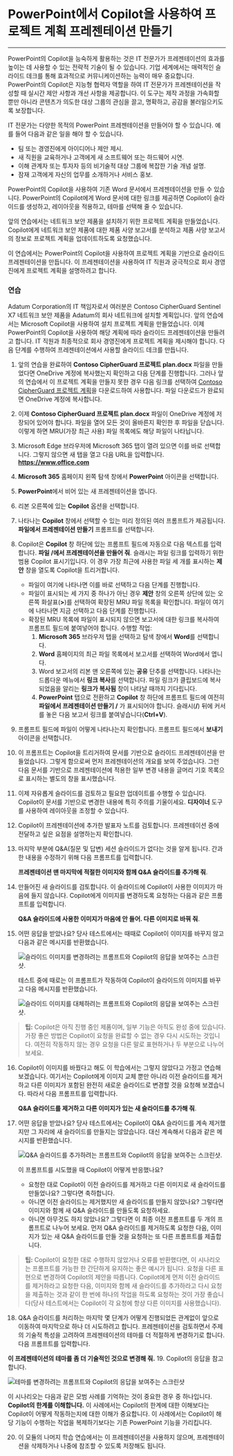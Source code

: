 
# PowerPoint에서 Copilot을 사용하여 프로젝트 계획 프레젠테이션 만들기
---
PowerPoint의 Copilot을 능숙하게 활용하는 것은 IT 전문가가 프레젠테이션의 효과를 높이는 데 사용할 수 있는 전략적 기술이 될 수 있습니다. 기업 세계에서는 매력적인 슬라이드 데크를 통해 효과적으로 커뮤니케이션하는 능력이 매우 중요합니다. PowerPoint의 Copilot은 지능형 협력자 역할을 하여 IT 전문가가 프레젠테이션을 작성할 때 실시간 제안 사항과 개선 사항을 제공합니다. 이 도구는 제작 과정을 가속화할 뿐만 아니라 콘텐츠가 의도한 대상 그룹의 관심을 끌고, 명확하고, 공감을 불러일으키도록 보장합니다.

IT 전문가는 다양한 목적의 PowerPoint 프레젠테이션을 만들어야 할 수 있습니다. 예를 들어 다음과 같은 일을 해야 할 수 있습니다.

 -  팀 또는 경영진에게 아이디어나 제안 제시.
 -  새 직원을 교육하거나 고객에게 새 소프트웨어 또는 하드웨어 시연.
 -  이해 관계자 또는 투자자 등의 비기술적 대상 그룹에 복잡한 기술 개념 설명.
 -  잠재 고객에게 자신의 업무를 소개하거나 서비스 홍보.

PowerPoint의 Copilot을 사용하여 기존 Word 문서에서 프레젠테이션을 만들 수 있습니다. PowerPoint의 Copilot에게 Word 문서에 대한 링크를 제공하면 Copilot이 슬라이드를 생성하고, 레이아웃을 적용하고, 테마를 선택해 줄 수 있습니다.

앞의 연습에서는 네트워크 보안 제품을 설치하기 위한 프로젝트 계획을 만들었습니다. Copilot에게 네트워크 보안 제품에 대한 제품 사양 보고서를 분석하고 제품 사양 보고서의 정보로 프로젝트 계획을 업데이트하도록 요청했습니다.

이 연습에서는 PowerPoint의 Copilot을 사용하여 프로젝트 계획을 기반으로 슬라이드 프레젠테이션을 만듭니다. 이 프레젠테이션을 사용하여 IT 직원과 궁극적으로 회사 경영진에게 프로젝트 계획을 설명하려고 합니다.

### 연습

Adatum Corporation의 IT 책임자로서 여러분은 Contoso CipherGuard Sentinel X7 네트워크 보안 제품을 Adatum의 회사 네트워크에 설치할 계획입니다. 앞의 연습에서는 Microsoft Copilot을 사용하여 설치 프로젝트 계획을 만들었습니다. 이제 PowerPoint의 Copilot을 사용하여 해당 계획에 따라 슬라이드 프레젠테이션을 만들려고 합니다. IT 직원과 최종적으로 회사 경영진에게 프로젝트 계획을 제시해야 합니다. 다음 단계를 수행하여 프레젠테이션에서 사용할 슬라이드 데크를 만듭니다.

1.  앞의 연습을 완료하여 **Contoso CipherGuard 프로젝트 plan.docx** 파일을 만들었다면 OneDrive 계정에 복사했는지 확인하고 다음 단계를 진행합니다. 그러나 앞의 연습에서 이 프로젝트 계획을 만들지 못한 경우 다음 링크를 선택하여 [Contoso CipherGuard 프로젝트 계획](https://go.microsoft.com/fwlink/?linkid=2268924)을 다운로드하여 사용합니다. 파일 다운로드가 완료되면 OneDrive 계정에 복사합니다.
2.  이제 **Contoso CipherGuard 프로젝트 plan.docx** 파일이 OneDrive 계정에 저장되어 있어야 합니다. 파일을 열어 모든 것이 올바른지 확인한 후 파일을 닫습니다. 이렇게 하면 MRU(가장 최근 사용) 파일 목록에도 해당 파일이 나타납니다.
3.  Microsoft Edge 브라우저에 Microsoft 365 탭이 열려 있으면 이를 바로 선택합니다. 그렇지 않으면 새 탭을 열고 다음 URL을 입력합니다. **https://www.office.com** 
4.  **Microsoft 365** 홈페이지 왼쪽 탐색 창에서 **PowerPoint** 아이콘을 선택합니다.
5.  **PowerPoint**에서 비어 있는 새 프레젠테이션을 엽니다.
6.  리본 오른쪽에 있는 **Copilot** 옵션을 선택합니다.
7.  나타나는 **Copilot** 창에서 선택할 수 있는 미리 정의된 여러 프롬프트가 제공됩니다. **파일에서 프레젠테이션 만들기** 프롬프트를 선택합니다.
8.  Copilot은 **Copilot** 창 하단에 있는 프롬프트 필드에 자동으로 다음 텍스트를 입력합니다. **파일 /에서 프레젠테이션을 만들어 줘**. 슬래시는 파일 링크를 입력하기 위한 범용 Copilot 표시기입니다. 이 경우 가장 최근에 사용한 파일 세 개를 표시하는 **제안** 창을 열도록 Copilot을 트리거합니다.
     -  파일이 여기에 나타나면 이를 바로 선택하고 다음 단계를 진행합니다.
     -  파일이 표시되는 세 가지 중 하나가 아닌 경우 **제안** 창의 오른쪽 상단에 있는 오른쪽 화살표(**&gt;**)를 선택하여 확장된 MRU 파일 목록을 확인합니다. 파일이 여기에 나타나면 지금 선택하고 다음 단계를 진행합니다.
     -  확장된 MRU 목록에 파일이 표시되지 않으면 보고서에 대한 링크를 복사하여 프롬프트 필드에 붙여넣어야 합니다. 수행할 작업:
        1.  **Microsoft 365** 브라우저 탭을 선택하고 탐색 창에서 **Word**를 선택합니다.
        2.  **Word** 홈페이지의 최근 파일 목록에서 보고서를 선택하여 Word에서 엽니다.
        3.  Word 보고서의 리본 맨 오른쪽에 있는 **공유** 단추를 선택합니다. 나타나는 드롭다운 메뉴에서 **링크 복사**를 선택합니다. 파일 링크가 클립보드에 복사되었음을 알리는 **링크가 복사됨** 창이 나타날 때까지 기다립니다.
        4.  **PowerPoint** 탭으로 전환하고 **Copilot** 창 하단에 프롬프트 필드에 여전히 **파일에서 프레젠테이션 만들기 /** 가 표시되어야 합니다. 슬래시(**/**) 뒤에 커서를 놓은 다음 보고서 링크를 붙여넣습니다(**Ctrl+V**).
9.  프롬프트 필드에 파일이 어떻게 나타나는지 확인합니다. 프롬프트 필드에서 **보내기** 아이콘을 선택합니다.
10. 이 프롬프트는 Copilot을 트리거하여 문서를 기반으로 슬라이드 프레젠테이션을 만들었습니다. 그렇게 함으로써 먼저 프레젠테이션의 개요를 보여 주었습니다. 그런 다음 문서를 기반으로 프레젠테이션에 적용한 일부 변경 내용을 글머리 기호 목록으로 표시하는 별도의 창을 표시했습니다.
11. 이제 자유롭게 슬라이드를 검토하고 필요한 업데이트를 수행할 수 있습니다. Copilot이 문서를 기반으로 변경한 내용에 특히 주의를 기울이세요. **디자이너** 도구를 사용하여 레이아웃을 조정할 수 있습니다.
12. Copilot이 프레젠테이션에 추가한 발표자 노트를 검토합니다. 프레젠테이션 중에 전달하고 싶은 요점을 설명하는지 확인합니다.
13. 마지막 부분에 Q&A(질문 및 답변) 세션 슬라이드가 없다는 것을 알게 됩니다. 간과한 내용을 수정하기 위해 다음 프롬프트를 입력합니다.
    
    **프레젠테이션 맨 마지막에 적절한 이미지와 함께 Q&A 슬라이드를 추가해 줘**.
14. 만들어진 새 슬라이드를 검토합니다. 이 슬라이드에 Copilot이 사용한 이미지가 마음에 들지 않습니다. Copilot에게 이미지를 변경하도록 요청하는 다음과 같은 프롬프트를 입력합니다.
    
    **Q&A 슬라이드에 사용한 이미지가 마음에 안 들어. 다른 이미지로 바꿔 줘**.
15. 어떤 응답을 받았나요? 당사 테스트에서는 때때로 Copilot이 이미지를 바꾸지 않고 다음과 같은 메시지를 반환했습니다.
    
      ![슬라이드 이미지를 변경하려는 프롬프트와 Copilot의 응답을 보여주는 스크린샷.](../media/copilot-powerpoint-replace-message-1-030c583b.png) 
         
      테스트 중에 때로는 이 프롬프트가 작동하여 Copilot이 슬라이드의 이미지를 바꾸고 다음 메시지를 반환했습니다.
         
      ![슬라이드 이미지를 대체하려는 프롬프트와 Copilot의 응답을 보여주는 스크린샷.](../media/copilot-powerpoint-replace-message-2-aa694058.png)

 > **팁:** Copilot은 아직 진행 중인 제품이며, 일부 기능은 아직도 완성 중에 있습니다. 가장 좋은 방법은 Copilot이 요청을 완료할 수 없는 경우 다시 시도하는 것입니다. 여전히 작동하지 않는 경우 요청을 다른 말로 표현하거나 두 부분으로 나누어 보세요.

16. Copilot이 이미지를 바꿨다고 해도 이 학습에서는 그렇지 않았다고 가정고 연습해 보겠습니다. 여기서는 Copilot에게 이미지 교체 뿐만 아니라 이전 슬라이드를 제거하고 다른 이미지가 포함된 완전히 새로운 슬라이드로 변경할 것을 요청해 보겠습니다. 따라서 다음 프롬프트를 입력합니다.
    
    **Q&A 슬라이드를 제거하고 다른 이미지가 있는 새 슬라이드를 추가해 줘**.
17. 어떤 응답을 받았나요? 당사 테스트에서는 Copilot이 Q&A 슬라이드를 계속 제거했지만 그 자리에 새 슬라이드를 만들지는 않았습니다. 대신 계속해서 다음과 같은 메시지를 반환했습니다.
    
      ![Q&A 슬라이드를 추가하려는 프롬프트와 Copilot의 응답을 보여주는 스크린샷.](../media/copilot-powerpoint-error-message-b164a414.png)
    
    
      이 프롬프트를 시도했을 때 Copilot이 어떻게 반응했나요?
      
      -  요청한 대로 Copilot이 이전 슬라이드를 제거하고 다른 이미지로 새 슬라이드를 만들었나요? 그렇다면 축하합니다.
      -  아니면 이전 슬라이드는 제거했지만 새 슬라이드를 만들지 않았나요? 그렇다면 이미지와 함께 새 Q&A 슬라이드를 만들도록 요청하세요.
      -  아니면 아무것도 하지 않았나요? 그렇다면 이 최종 이전 프롬프트를 두 개의 프롬프트로 나누어 보세요. 먼저 Q&A 슬라이드를 제거하도록 요청한 다음, 이미지가 있는 새 Q&A 슬라이드를 만들 것을 요청하는 또 다른 프롬프트를 제출합니다.
    
 > **팁:** Copilot이 요청한 대로 수행하지 않았거나 오류를 반환했다면, 이 시나리오는 프롬프트를 가능한 한 간단하게 유지하는 좋은 예시가 됩니다. 요청을 다른 표현으로 변경하여 Copilot의 제안을 따릅니다. Copilot에게 먼저 이전 슬라이드를 제거하라고 요청한 다음, 이미지와 함께 새 슬라이드를 추가하라고 다시 요청을 제출하는 것과 같이 한 번에 하나의 작업을 하도록 요청하는 것이 가장 좋습니다(당사 테스트에서는 Copilot이 각 요청에 항상 다른 이미지를 사용했습니다).
18. Q&A 슬라이드를 처리하는 마지막 몇 단계가 어떻게 진행되었든 관계없이 앞으로 이동하여 마지막으로 하나 더 시도하려고 합니다. 프레젠테이션을 검토하면서 주제의 기술적 특성을 고려하여 프레젠테이션의 테마를 더 적절하게 변경하기로 합니다. 다음 프롬프트를 입력합니다.
    
 **이 프레젠테이션의 테마를 좀 더 기술적인 것으로 변경해 줘.**
19. Copilot의 응답을 참고합니다.
    
   ![테마를 변경하려는 프롬프트와 Copilot의 응답을 보여주는 스크린샷](../media/copilot-powerpoint-design-message-9de87575.png)
    
    
이 시나리오는 다음과 같은 모범 사례를 기억하는 것이 중요한 경우 중 하나입니다. **Copilot의 한계를 이해합니다.** 이 사례에서는 Copilot의 한계에 대한 이해보다는 Copilot이 어떻게 작동하는지에 대한 이해가 중요합니다. 이 사례에서는 Copilot이 해당 기능이 수행하는 작업을 복제하기보다는 기존 PowerPoint 기능을 가리킵니다.

20. 이 모듈의 나머지 학습 연습에서는 이 프레젠테이션을 사용하지 않으며, 프레젠테이션을 삭제하거나 나중에 참조할 수 있도록 저장해도 됩니다.
